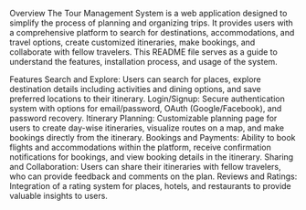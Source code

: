 Overview
The Tour Management System is a web application designed to simplify the process of planning and organizing trips. It provides users with a comprehensive platform to search for destinations, accommodations, and travel options, create customized itineraries, make bookings, and collaborate with fellow travelers. This README file serves as a guide to understand the features, installation process, and usage of the system.

Features
Search and Explore: Users can search for places, explore destination details including activities and dining options, and save preferred locations to their itinerary.
Login/Signup: Secure authentication system with options for email/password, OAuth (Google/Facebook), and password recovery.
Itinerary Planning: Customizable planning page for users to create day-wise itineraries, visualize routes on a map, and make bookings directly from the itinerary.
Bookings and Payments: Ability to book flights and accommodations within the platform, receive confirmation notifications for bookings, and view booking details in the itinerary.
Sharing and Collaboration: Users can share their itineraries with fellow travelers, who can provide feedback and comments on the plan.
Reviews and Ratings: Integration of a rating system for places, hotels, and restaurants to provide valuable insights to users.
